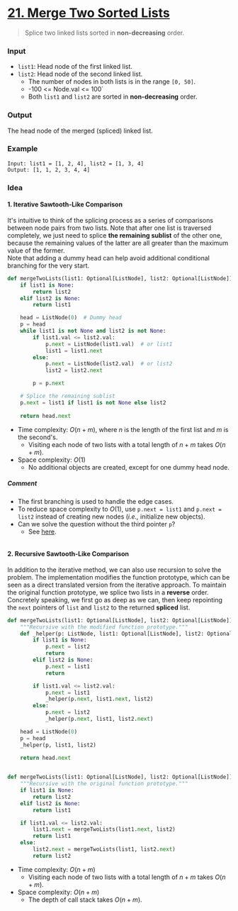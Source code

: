 # [21. Merge Two Sorted Lists](https://leetcode.com/problems/merge-two-sorted-lists/)
> Splice two linked lists sorted in **non-decreasing** order.
### Input
* `list1`: Head node of the first linked list.
* `list2`: Head node of the second linked list.
	* The number of nodes in both lists is in the range `[0, 50]`.
	* -100 <= Node.val <= 100`
	- Both `list1` and `list2` are sorted in **non-decreasing** order.
### Output
The head node of the merged (spliced) linked list. 
### Example
```
Input: list1 = [1, 2, 4], list2 = [1, 3, 4]
Output: [1, 1, 2, 3, 4, 4]
```
### Idea
#### 1. Iterative Sawtooth-Like Comparison
It's intuitive to think of the splicing process as a series of comparisons between node pairs from two lists. Note that after one list is traversed completely, we just need to splice **the remaining sublist** of the other one, because the remaining values of the latter are all greater than the maximum value of the former.<br>
Note that adding a dummy head can help avoid additional conditional branching for the very start.
```python
def mergeTwoLists(list1: Optional[ListNode], list2: Optional[ListNode]) -> Optional[ListNode]:
    if list1 is None:
        return list2
    elif list2 is None:
        return list1

    head = ListNode(0)  # Dummy head
    p = head 
    while list1 is not None and list2 is not None:
        if list1.val <= list2.val:
            p.next = ListNode(list1.val)  # or list1
            list1 = list1.next
        else:
            p.next = ListNode(list2.val)  # or list2
            list2 = list2.next

        p = p.next

    # Splice the remaining sublist
    p.next = list1 if list1 is not None else list2
    
    return head.next

```
* Time complexity: $O(n+m)$, where $n$ is the length of the first list and $m$ is the second's.
	* Visiting each node of two lists with a total length of $n + m$ takes $O(n+m)$.
*  Space complexity: $O(1)$
	* No additional objects are created, except for one dummy head node.
##### Comment
* The first branching is used to handle the edge cases.
* To reduce space complexity to $O(1)$, use `p.next = list1` and `p.next = list2` instead of creating new nodes (*i.e.,* initialize new objects).
* Can we solve the question without the third pointer `p`?
	* See [here](https://leetcode.com/problems/merge-two-sorted-lists/solutions/1826693/python3-merging-explained/comments/1297564).
```python
```
#### 2. Recursive Sawtooth-Like Comparison
In addition to the iterative method, we can also use recursion to solve the problem. The implementation modifies the function prototype, which can be seen as a direct translated version from the iterative approach. To maintain the original function prototype, we splice two lists in a **reverse** order. Concretely speaking, we first go as deep as we can, then keep repointing the `next` pointers of `list` and `list2` to the returned **spliced** list.
```python
def mergeTwoLists(list1: Optional[ListNode], list2: Optional[ListNode]) -> Optional[ListNode]:
    """Recursive with the modified function prototype."""
    def _helper(p: ListNode, list1: Optional[ListNode], list2: Optional[ListNode]) -> None:
        if list1 is None:
            p.next = list2
            return
        elif list2 is None:
            p.next = list1
            return 

        if list1.val <= list2.val:
            p.next = list1
            _helper(p.next, list1.next, list2)
        else:
            p.next = list2
            _helper(p.next, list1, list2.next)

    head = ListNode(0)
    p = head
    _helper(p, list1, list2)
    
    return head.next


def mergeTwoLists(list1: Optional[ListNode], list2: Optional[ListNode]) -> Optional[ListNode]:
    """Recursive with the original function prototype."""
    if list1 is None:
        return list2
    elif list2 is None:
        return list1

    if list1.val <= list2.val:
        list1.next = mergeTwoLists(list1.next, list2)
        return list1
    else:
        list2.next = mergeTwoLists(list1, list2.next)
        return list2
```
* Time complexity: $O(n+m)$
	* Visiting each node of two lists with a total length of $n + m$ takes $O(n+m)$.
*  Space complexity: $O(n+m)$
	* The depth of call stack takes $O(n+m)$.